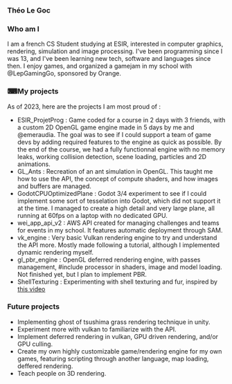 ### Théo Le Goc

### Who am I
I am a french CS Student studying at ESIR, interested in computer graphics, rendering, simulation and image processing. I've been programming since I was 13, and I've been learning new tech, software and languages since then. I enjoy games, and organized a gamejam in my school with @LepGamingGo, sponsored by Orange.

### ⌨My projects
As of 2023, here are the projects I am most proud of :
- ESIR_ProjetProg : Game coded for a course in 2 days with 3 friends, with a custom 2D OpenGL game engine made in 5 days by me and @emeraudia. The goal was to see if I could support a team of game devs by adding required features to the engine as quick as possible. By the end of the course, we had a fully functionnal engine with no memory leaks, working collision detection, scene loading, particles and 2D animations.
- GL_Ants : Recreation of an ant simulation in OpenGL. This taught me how to use the API, the concept of compute shaders, and how images and buffers are managed.
- GodotCPUOptimizedPlane : Godot 3/4 experiment to see if I could implement some sort of tesselation into Godot, which did not support it at the time. I managed to create a high detail and very large plane, all running at 60fps on a laptop with no dedicated GPU.
- wei_app_api_v2 : AWS API created for managing challenges and teams for events in my school. It features automatic deployment through SAM.
- vk_engine : Very basic Vulkan rendering engine to try and understand the API more. Mostly made following a tutorial, although I implemented dynamic rendering myself.
- gl_pbr_engine : OpenGL deferred rendering engine, with passes management, #include processor in shaders, image and model loading. Not finished yet, but I plan to implement PBR.
- ShellTexturing : Experimenting with shell texturing and fur, inspired by [this video](https://www.youtube.com/watch?v=9dr-tRQzij4)

### Future projects
- Implementing ghost of tsushima grass rendering technique in unity.
- Experiment more with vulkan to familiarize with the API.
- Implement deferred rendering in vulkan, GPU driven rendering, and/or GPU culling.
- Create my own highly customizable game/rendering engine for my own games, featuring scripting through another language, map loading, deffered rendering.
- Teach people on 3D rendering.

